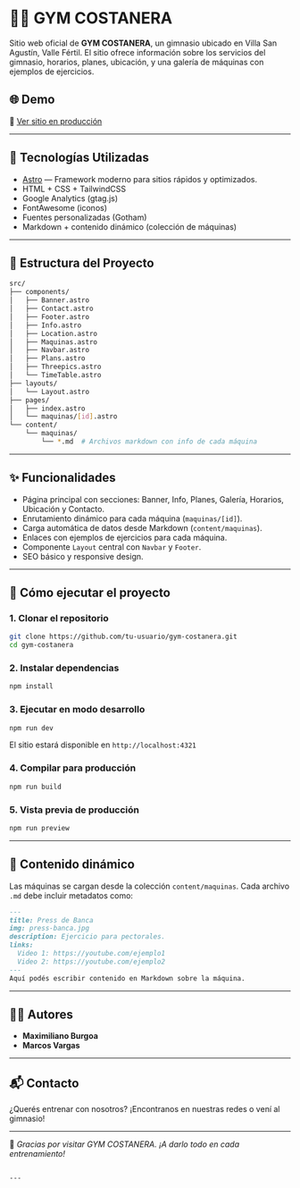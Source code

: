# 🏋️‍♂️ GYM COSTANERA

Sitio web oficial de **GYM COSTANERA**, un gimnasio ubicado en Villa San Agustín, Valle Fértil. El sitio ofrece información sobre los servicios del gimnasio, horarios, planes, ubicación, y una galería de máquinas con ejemplos de ejercicios.

## 🌐 Demo

🔗 [Ver sitio en producción](https://gimnasiocostanera.com)

---

## 🚀 Tecnologías Utilizadas

- [Astro](https://astro.build/) — Framework moderno para sitios rápidos y optimizados.
- HTML + CSS + TailwindCSS
- Google Analytics (gtag.js)
- FontAwesome (iconos)
- Fuentes personalizadas (Gotham)
- Markdown + contenido dinámico (colección de máquinas)

---

## 📁 Estructura del Proyecto

```bash
src/
├── components/
│   ├── Banner.astro
│   ├── Contact.astro
│   ├── Footer.astro
│   ├── Info.astro
│   ├── Location.astro
│   ├── Maquinas.astro
│   ├── Navbar.astro
│   ├── Plans.astro
│   ├── Threepics.astro
│   └── TimeTable.astro
├── layouts/
│   └── Layout.astro
├── pages/
│   ├── index.astro
│   └── maquinas/[id].astro
└── content/
    └── maquinas/
        └── *.md  # Archivos markdown con info de cada máquina
```

---

## ✨ Funcionalidades

- Página principal con secciones: Banner, Info, Planes, Galería, Horarios, Ubicación y Contacto.
- Enrutamiento dinámico para cada máquina (`maquinas/[id]`).
- Carga automática de datos desde Markdown (`content/maquinas`).
- Enlaces con ejemplos de ejercicios para cada máquina.
- Componente `Layout` central con `Navbar` y `Footer`.
- SEO básico y responsive design.

---

## 🧪 Cómo ejecutar el proyecto

### 1. Clonar el repositorio

```bash
git clone https://github.com/tu-usuario/gym-costanera.git
cd gym-costanera
```

### 2. Instalar dependencias

```bash
npm install
```

### 3. Ejecutar en modo desarrollo

```bash
npm run dev
```

El sitio estará disponible en `http://localhost:4321`

### 4. Compilar para producción

```bash
npm run build
```

### 5. Vista previa de producción

```bash
npm run preview
```

---

## 🧩 Contenido dinámico

Las máquinas se cargan desde la colección `content/maquinas`. Cada archivo `.md` debe incluir metadatos como:

```markdown
---
title: Press de Banca
img: press-banca.jpg
description: Ejercicio para pectorales.
links:
  Video 1: https://youtube.com/ejemplo1
  Video 2: https://youtube.com/ejemplo2
---
Aquí podés escribir contenido en Markdown sobre la máquina.
```

---

## 👨‍💻 Autores

- **Maximiliano Burgoa**  
- **Marcos Vargas**

---

## 📬 Contacto

¿Querés entrenar con nosotros? ¡Encontranos en nuestras redes o vení al gimnasio!

---

💪 *Gracias por visitar GYM COSTANERA. ¡A darlo todo en cada entrenamiento!*
```

---
